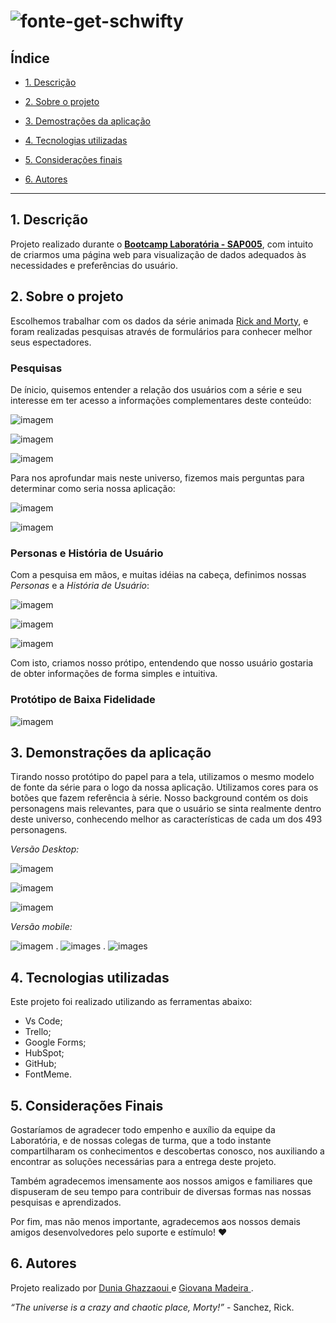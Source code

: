 # <img src="https://fontmeme.com/permalink/201123/53b8d097d367015de6c0a5b7391d0d7c.png" alt="fonte-get-schwifty">

## Índice 

* [1. Descrição](#1-descrição)

* [2. Sobre o projeto](#2-sobre-o-projeto)
  
* [3. Demostrações da aplicação](#3-demonstrações-da-aplicação)
* [4. Tecnologias utilizadas](#4-tecnologias-utilizadas)
* [5. Considerações finais](#5-consideracoes-finais)

* [6. Autores](#6-autores)

***

## 1. Descrição

Projeto realizado durante o [**Bootcamp Laboratória - SAP005**]("http://laboratoria.la"), com intuito de criarmos uma página web para visualização de dados adequados às necessidades e preferências do usuário.

## 2. Sobre o projeto

Escolhemos trabalhar com os dados da série animada [Rick and Morty](https://pt.wikipedia.org/wiki/Rick_and_Morty), e foram realizadas pesquisas através de formulários para conhecer melhor seus espectadores.

### Pesquisas

De ínicio, quisemos entender a relação dos usuários com a série e seu interesse em ter acesso a informações complementares deste conteúdo:

![imagem](images-readme/graficos/grafico-gosto-serie.png)

![imagem](images-readme/graficos/grafico-teor-filosofico.png)

![imagem](images-readme/graficos/grafico-relevancia.png)

Para nos aprofundar mais neste universo, fizemos mais perguntas para determinar como seria nossa aplicação:

![imagem](images-readme/graficos/grafico-interesse-de-pesquisa.png)

![imagem](images-readme/graficos/grafico-modo-exibicao.png)

### Personas e História de Usuário

Com a pesquisa em mãos, e muitas idéias na cabeça, definimos nossas _*Personas*_ e a *História de Usuário*:

![imagem](images-readme/persona/diego.jpeg)

![imagem](images-readme/persona/michelle.jpeg)

![imagem](images-readme/historia-de-usuario/historia-de-usuario.jpeg)

Com isto, criamos nosso prótipo, entendendo que nosso usuário gostaria de obter informações de forma simples e intuitiva.

### Protótipo de Baixa Fidelidade

![imagem](images-readme/telas/versaoFinal.jpeg)

## 3. Demonstrações da aplicação

Tirando nosso protótipo do papel para a tela, utilizamos o mesmo modelo de fonte da série para o logo da nossa aplicação. Utilizamos cores para os botões que fazem referência à série. Nosso background contém os dois personagens mais relevantes, para que o usuário se sinta realmente dentro deste universo, conhecendo melhor as características de cada um dos 493 personagens.

*Versão Desktop:*

![imagem](images-readme/telas/tela1.jpeg)

![imagem](images-readme/telas/tela2.jpeg)

![imagem](images-readme/telas/card2.jpeg)


*Versão mobile:*

![imagem](images-readme/telas/tela3.jpeg)
.
![images](images-readme/telas/card.jpeg)
.
![images](images-readme/telas/card1.jpeg)


## 4. Tecnologias utilizadas

 Este projeto foi realizado utilizando as ferramentas abaixo:
  * Vs Code;
  * Trello;
  * Google Forms;
  * HubSpot;
  * GitHub;
  * FontMeme.


## 5. Considerações Finais 

Gostaríamos de agradecer todo empenho e auxílio da equipe da Laboratória, e de nossas colegas de turma, que a todo instante compartilharam os conhecimentos e descobertas conosco, nos auxiliando a encontrar as soluções necessárias para a entrega deste projeto.

Também agradecemos imensamente aos nossos amigos e familiares que dispuseram de seu tempo para contribuir de diversas formas nas nossas pesquisas e aprendizados.

Por fim, mas não menos importante, agradecemos aos nossos demais amigos desenvolvedores pelo suporte e estímulo! :heart:

## 6. Autores

Projeto realizado por <a href="http://github.com/dunia07" target="_blank"> Dunia Ghazzaoui </a> e <a href="http://github.com/giomadeira" target="_blank"> Giovana Madeira </a>.



*“The universe is a crazy and chaotic place, Morty!”* - Sanchez, Rick.
